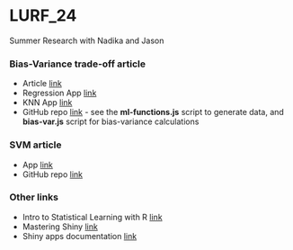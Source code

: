 # LURF_24
Summer Research with Nadika and Jason

### Bias-Variance trade-off article
* Article [link](https://github.com/gursimar/d3-visualizations/blob/master/bias-var/cpsc547%20final%20report.pdf)
* Regression App [link](https://gursimar.github.io/d3-visualizations/bias-var/)
* KNN App [link](https://halldorbjarni.github.io/knn-viz/)
* GitHub repo [link](https://github.com/gursimar/d3-visualizations) - see the **ml-functions.js** script to generate data, and **bias-var.js** script for bias-variance calculations

### SVM article
* App [link](https://xzcai.shinyapps.io/SVM_app/)
* GitHub repo [link](https://github.com/xizhen-cai/ActiveLearning_SVM/)

### Other links
* Intro to Statistical Learning with R [link](https://www.statlearning.com/)
* Mastering Shiny [link](https://mastering-shiny.org/index.html)
* Shiny apps documentation [link](https://shiny.posit.co/) 




